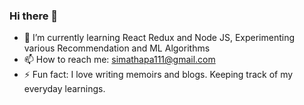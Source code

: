 ### Hi there 👋

- 🌱 I’m currently learning React Redux and Node JS, Experimenting various Recommendation and ML Algorithms
- 📫 How to reach me: simathapa111@gmail.com
- ⚡ Fun fact: I love writing memoirs and blogs. Keeping track of my everyday learnings.
